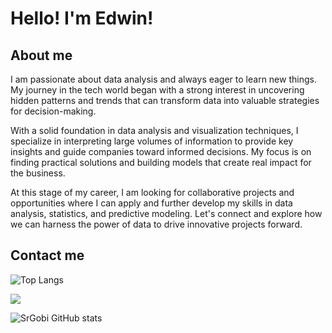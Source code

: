 # Hello!  I'm Edwin! 


## About me
I am passionate about data analysis and always eager to learn new things. My journey in the tech world began with a strong interest in uncovering hidden patterns and trends that can transform data into valuable strategies for decision-making.

With a solid foundation in data analysis and visualization techniques, I specialize in interpreting large volumes of information to provide key insights and guide companies toward informed decisions. My focus is on finding practical solutions and building models that create real impact for the business.

At this stage of my career, I am looking for collaborative projects and opportunities where I can apply and further develop my skills in data analysis, statistics, and predictive modeling. Let's connect and explore how we can harness the power of data to drive innovative projects forward.


## Contact me

![Top Langs](https://github-readme-stats.vercel.app/api/top-langs/?username=soyedwincabrera&layout=compact)

[![](https://visitcount.itsvg.in/api?id=soyedwincabrera&label=Profile%20Views&color=11&icon=2&pretty=true)](https://visitcount.itsvg.in)

![SrGobi GitHub stats](https://github-readme-stats.vercel.app/api?username=soyedwincabrera&show_icons=true&theme=radical)
